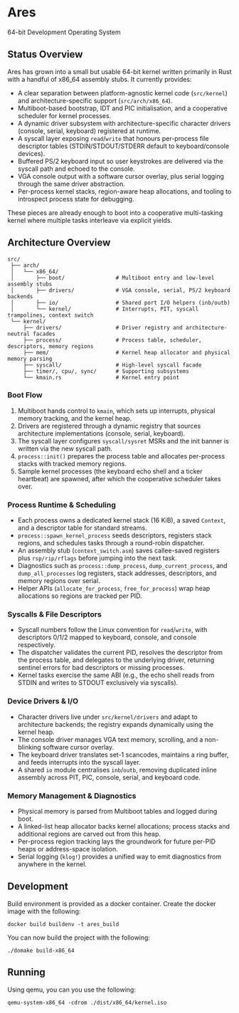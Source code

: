 # Ares

64-bit Development Operating System

## Status Overview

Ares has grown into a small but usable 64-bit kernel written primarily in Rust with a handful of x86_64 assembly stubs. It currently provides:

- A clear separation between platform-agnostic kernel code (`src/kernel`) and architecture-specific support (`src/arch/x86_64`).
- Multiboot-based bootstrap, IDT and PIC initialisation, and a cooperative scheduler for kernel processes.
- A dynamic driver subsystem with architecture-specific character drivers (console, serial, keyboard) registered at runtime.
- A syscall layer exposing `read`/`write` that honours per-process file descriptor tables (STDIN/STDOUT/STDERR default to keyboard/console devices).
- Buffered PS/2 keyboard input so user keystrokes are delivered via the syscall path and echoed to the console.
- VGA console output with a software cursor overlay, plus serial logging through the same driver abstraction.
- Per-process kernel stacks, region-aware heap allocations, and tooling to introspect process state for debugging.

These pieces are already enough to boot into a cooperative multi-tasking kernel where multiple tasks interleave via explicit yields.

## Architecture Overview

```
src/
 ├── arch/
 │   └── x86_64/
 │       ├── boot/                # Multiboot entry and low-level assembly stubs
 │       ├── drivers/             # VGA console, serial, PS/2 keyboard backends
 │       ├── io/                  # Shared port I/O helpers (inb/outb)
 │       └── kernel/              # Interrupts, PIT, syscall trampolines, context switch
 └── kernel/
     ├── drivers/                 # Driver registry and architecture-neutral facades
     ├── process/                 # Process table, scheduler, descriptors, memory regions
     ├── mem/                     # Kernel heap allocator and physical memory parsing
     ├── syscall/                 # High-level syscall facade
     ├── timer/, cpu/, sync/      # Supporting subsystems
     └── kmain.rs                 # Kernel entry point
```

### Boot Flow

1. Multiboot hands control to `kmain`, which sets up interrupts, physical memory tracking, and the kernel heap.
2. Drivers are registered through a dynamic registry that sources architecture implementations (console, serial, keyboard).
3. The syscall layer configures `syscall/sysret` MSRs and the init banner is written via the new syscall path.
4. `process::init()` prepares the process table and allocates per-process stacks with tracked memory regions.
5. Sample kernel processes (the keyboard echo shell and a ticker heartbeat) are spawned, after which the cooperative scheduler takes over.

### Process Runtime & Scheduling

- Each process owns a dedicated kernel stack (16 KiB), a saved `Context`, and a descriptor table for standard streams.
- `process::spawn_kernel_process` seeds descriptors, registers stack regions, and schedules tasks through a round-robin dispatcher.
- An assembly stub (`context_switch.asm`) saves callee-saved registers plus `rsp/rip/rflags` before jumping into the next task.
- Diagnostics such as `process::dump_process`, `dump_current_process`, and `dump_all_processes` log registers, stack addresses, descriptors, and memory regions over serial.
- Helper APIs (`allocate_for_process`, `free_for_process`) wrap heap allocations so regions are tracked per PID.

### Syscalls & File Descriptors

- Syscall numbers follow the Linux convention for `read`/`write`, with descriptors 0/1/2 mapped to keyboard, console, and console respectively.
- The dispatcher validates the current PID, resolves the descriptor from the process table, and delegates to the underlying driver, returning sentinel errors for bad descriptors or missing processes.
- Kernel tasks exercise the same ABI (e.g., the echo shell reads from STDIN and writes to STDOUT exclusively via syscalls).

### Device Drivers & I/O

- Character drivers live under `src/kernel/drivers` and adapt to architecture backends; the registry expands dynamically using the kernel heap.
- The console driver manages VGA text memory, scrolling, and a non-blinking software cursor overlay.
- The keyboard driver translates set-1 scancodes, maintains a ring buffer, and feeds interrupts into the syscall layer.
- A shared `io` module centralises `inb`/`outb`, removing duplicated inline assembly across PIT, PIC, console, serial, and keyboard code.

### Memory Management & Diagnostics

- Physical memory is parsed from Multiboot tables and logged during boot.
- A linked-list heap allocator backs kernel allocations; process stacks and additional regions are carved out from this heap.
- Per-process region tracking lays the groundwork for future per-PID heaps or address-space isolation.
- Serial logging (`klog!`) provides a unified way to emit diagnostics from anywhere in the kernel.

## Development

Build environment is provided as a docker container. Create the docker image with the following:

```
docker build buildenv -t ares_build
```

You can now build the project with the following:

```
./domake build-x86_64
```

## Running

Using qemu, you can you use the following:

```
qemu-system-x86_64 -cdrom ./dist/x86_64/kernel.iso
```
